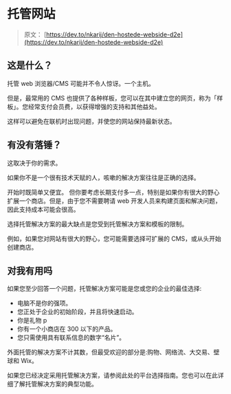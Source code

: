 # 托管网站

> 原文： [https://dev.to/nkarij/den-hostede-webside-d2e](https://dev.to/nkarij/den-hostede-webside-d2e)

## [](#hvad-er-det-nu-det-er)这是什么？

托管 web 浏览器/CMS 可能并不令人惊讶。一个主机。

但是，最常用的 CMS 也提供了各种样板，您可以在其中建立您的网页，称为「样板」。您经常支付会员费，以获得增强的支持和其他益处。

这样可以避免在联机时出现问题，并使您的网站保持最新状态。

## [](#er-der-nogle-faldgruber)有没有落锤？

这取决于你的需求。

如果你不是一个很有技术天赋的人，咳嗽的解决方案往往是正确的选择。

开始时既简单又便宜。
但你要考虑长期支付多一点，特别是如果你有很大的野心扩展一个商店。但是，由于您不需要聘请 web 开发人员来构建页面和解决问题，因此支持成本可能会很高。

选择托管解决方案的最大缺点是您受到托管解决方案和模板的限制。

例如，如果您对网站有很大的野心，您可能需要选择可扩展的 CMS，或从头开始创建商店。

## [](#vil-det-fungere-for-mig)对我有用吗

如果您至少回答一个问题，托管解决方案可能是您或您的企业的最佳选择:

*   电脑不是你的强项。
*   您正处于企业的初始阶段，并且将快速启动。
*   你是礼物 p
*   你有一个小商店在 300 以下的产品。
*   您只需使用具有联系信息的数字“名片”。

外面托管的解决方案不计其数，但最受欢迎的部分是:购物、网络流、大交易、壁球和 Wix。

如果您已经决定采用托管解决方案，请参阅此处的平台选择指南。您也可以在此详细了解托管解决方案的典型功能。
